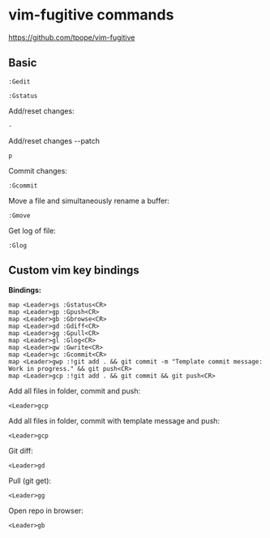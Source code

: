 # vim-fugitive commands

https://github.com/tpope/vim-fugitive

## Basic

~~~~
:Gedit
~~~~

~~~~
:Gstatus
~~~~

Add/reset changes:

~~~~
- 
~~~~

Add/reset changes --patch

~~~~
p
~~~~

Commit changes:

~~~~
:Gcommit
~~~~

Move a file and simultaneously rename a buffer:

~~~~
:Gmove
~~~~

Get log of file:

~~~~
:Glog
~~~~

## Custom vim key bindings

**Bindings:**

~~~~
map <Leader>gs :Gstatus<CR>
map <Leader>gp :Gpush<CR>
map <Leader>gb :Gbrowse<CR>
map <Leader>gd :Gdiff<CR>
map <Leader>gg :Gpull<CR>
map <Leader>gl :Glog<CR>
map <Leader>gw :Gwrite<CR>
map <Leader>gc :Gcommit<CR>
map <Leader>gwp :!git add . && git commit -m "Template commit message: Work in progress." && git push<CR>
map <Leader>gcp :!git add . && git commit && git push<CR>
~~~~

Add all files in folder, commit and push:

~~~~
<Leader>gcp
~~~~

Add all files in folder, commit with template message and push:

~~~~
<Leader>gcp
~~~~


Git diff:

~~~~
<Leader>gd
~~~~

Pull (git get):

~~~~
<Leader>gg
~~~~

Open repo in browser:

~~~~
<Leader>gb
~~~~
